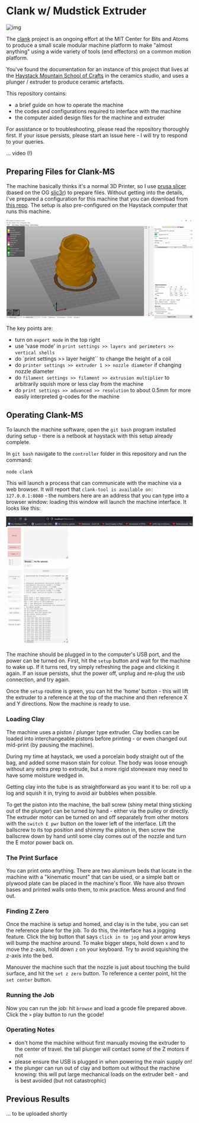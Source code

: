 # Clank w/ Mudstick Extruder

![img](header)

The [clank](mtmlink) project is an ongoing effort at the MIT Center for Bits and Atoms to produce a small scale modular machine platform to make "almost anything" using a wide variety of tools (end effectors) on a common motion platform.

You've found the documentation for an instance of this project that lives at the [Haystack Mountain School of Crafts](https://www.haystack-mtn.org/) in the ceramics studio, and uses a plunger / extruder to produce ceramic artefacts. 

This repository contains:

- a brief guide on how to operate the machine 
- the codes and configurations required to interface with the machine 
- the computer aided design files for the machine and extruder 

For assistance or to troubleshooting, please read the repository thoroughly first. If your issue persists, please start an issue here - I will try to respond to your queries. 

... video (!) 

## Preparing Files for Clank-MS

The machine basically thinks it's a normal 3D Printer, so I use [prusa slicer](https://www.prusa3d.com/prusaslicer/) (based on the OG [slic3r](https://slic3r.org/)) to prepare files. Without getting into the details, I've prepared a configuration for this machine that you can download from [this repo](slicer). The setup is also pre-configured on the Haystack computer that runs this machine. 

![slice](log/2021-07-16_slicer.png) 

The key points are:

- turn on `expert mode` in the top right 
- use 'vase mode' in `print settings >> layers and perimeters >> vertical shells`
- do `print settings >> layer height`` to change the height of a coil 
- do `printer settings >> extruder 1 >> nozzle diameter` if changing nozzle diameter 
- do `filament settings >> filament >> extrusion multiplier` to arbitrarily squish more or less clay from the machine 
- do `print settings >> advanced >> resolution` to about 0.5mm for more easily interpreted g-codes for the machine 

## Operating Clank-MS 

To launch the machine software, open the `git bash` program installed during setup - there is a netbook at haystack with this setup already complete. 

In `git bash` navigate to the `controller` folder in this repository and run the command:

`node clank` 

This will launch a process that can communicate with the machine via a web browser. It will report that `clank-tool is available on: 127.0.0.1:8080` - the numbers here are an address that you can type into a browser window: loading this window will launch the machine interface. It looks like this:

![int](log/2021-07-16_interface.png)

The machine should be plugged in to the computer's USB port, and the power can be turned on. First, hit the `setup` button and wait for the machine to wake up. If it turns red, try simply refreshing the page and clicking it again. If an issue persists, shut the power off, unplug and re-plug the usb connection, and try again. 

Once the `setup` routine is green, you can hit the 'home' button - this will lift the extruder to a reference at the top of the machine and then reference X and Y directions. Now the machine is ready to use. 

### Loading Clay

The machine uses a piston / plunger type extruder. Clay bodies can be loaded into interchangeable pistons before printing - or even changed out mid-print (by pausing the machine). 

During my time at haystack, we used a porcelain body straight out of the bag, and added some mason stain for colour. The body was loose enough without any extra prep to extrude, but a more rigid stoneware may need to have some moisture wedged in. 

Getting clay into the tube is as straightforward as you want it to be: roll up a log and squish it in, trying to avoid air bubbles when possible.

To get the piston into the machine, the ball screw (shiny metal thing sticking out of the plunger) can be turned by hand - either via the pulley or directly. The extruder motor can be turned on and off separately from other motors with the `switch E pwr` button on the lower left of the interface. Lift the ballscrew to its top position and shimmy the piston in, then screw the ballscrew down by hand until some clay comes out of the nozzle and turn the E motor power back on. 

### The Print Surface

You can print onto anything. There are two aluminum beds that locate in the machine with a "kinematic mount" that can be used, or a simple batt or plywood plate can be placed in the machine's floor. We have also thrown bases and printed walls onto them, to mix practice. Mess around and find out. 

### Finding Z Zero

Once the machine is setup and homed, and clay is in the tube, you can set the reference plane for the job. To do this, the interface has a jogging feature. Click the big button that says `click in to jog` and your arrow keys will bump the machine around. To make bigger steps, hold down `x` and to move the z-axis, hold down `z` on your keyboard. Try to avoid squishing the z-axis into the bed. 

Manouver the machine such that the nozzle is just about touching the build surface, and hit the `set z zero` button. To reference a center point, hit the `set center` button. 

### Running the Job 

Now you can run the job: hit `browse` and load a gcode file prepared above. Click the `>` play button to run the gcode! 

### Operating Notes

- don't home the machine without first manually moving the extruder to the center of travel. the tall plunger will contact some of the Z motors if not
- please ensure the USB is plugged in when powering the main supply on! 
- the plunger can run out of clay and bottom out without the machine knowing: this will put large mechanical loads on the extruder belt - and is best avoided (but not catastrophic) 

## Previous Results 

... to be uploaded shortly 